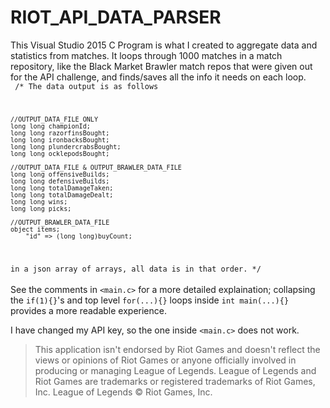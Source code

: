 # RIOT_API_DATA_PARSER
This Visual Studio 2015 C Program is what I created to aggregate data and statistics from matches. It loops through 1000 matches in a match repository, like the Black Market Brawler match repos that were given out for the API challenge, and finds/saves all the info it needs on each loop.
<br />
<code>
/* The data output is as follows

	//OUTPUT_DATA_FILE ONLY
	long long championId;
	long long razorfinsBought;
	long long ironbacksBought;
	long long plundercrabsBought;
	long long ocklepodsBought;

	//OUTPUT_DATA_FILE & OUTPUT_BRAWLER_DATA_FILE
	long long offensiveBuilds;
	long long defensiveBuilds;
	long long totalDamageTaken;
	long long totalDamageDealt;
	long long wins;
	long long picks; 

	//OUTPUT_BRAWLER_DATA_FILE
	object items;
		"id" => (long long)buyCount;

in a json array of arrays, all data is in that order. */
</code>
<br /><br />
See the comments in <code>&lt;main.c&gt;</code> for a more detailed explaination; collapsing the <code>if(1){}</code>'s and top level <code>for(...){}</code> loops inside <code>int main(...){}</code> provides a more readable experience.

I have changed my API key, so the one inside <code>&lt;main.c&gt;</code> does not work.

<blockquote>This application isn't endorsed by Riot Games and doesn't reflect
the views or opinions of Riot Games or anyone officially involved
in producing or managing League of Legends. League of Legends and
Riot Games are trademarks or registered trademarks of Riot Games,
Inc. League of Legends © Riot Games, Inc.</blockquote>
